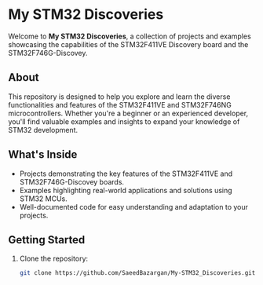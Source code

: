 # My STM32 Discoveries  

Welcome to **My STM32 Discoveries**, a collection of projects and examples showcasing the capabilities of the STM32F411VE Discovery board and the STM32F746G-Discovey.  

## About  
This repository is designed to help you explore and learn the diverse functionalities and features of the STM32F411VE and STM32F746NG microcontrollers. Whether you're a beginner or an experienced developer, you'll find valuable examples and insights to expand your knowledge of STM32 development.  

## What's Inside  
- Projects demonstrating the key features of the STM32F411VE and STM32F746G-Discovey boards.  
- Examples highlighting real-world applications and solutions using STM32 MCUs.  
- Well-documented code for easy understanding and adaptation to your projects.  

## Getting Started  
1. Clone the repository:  
   ```bash
   git clone https://github.com/SaeedBazargan/My-STM32_Discoveries.git
